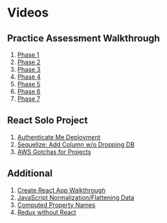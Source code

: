 # Videos

## Practice Assessment Walkthrough

1. [Phase 1][practice-assessment-pt1]
2. [Phase 2][practice-assessment-pt2]
3. [Phase 3][practice-assessment-pt3]
4. [Phase 4][practice-assessment-pt4]
5. [Phase 5][practice-assessment-pt5]
6. [Phase 6][practice-assessment-pt6]
7. [Phase 7][practice-assessment-pt7]

## React Solo Project

1. [Authenticate Me Deployment][authenticate-me-deployment]
2. [Sequelize: Add Column w/o Dropping DB][sequelize-migration-add-column]
3. [AWS Gotchas for Projects][aws-gotchas]

## Additional

1. [Create React App Walkthrough][cra-walkthrough]
2. [JavaScript Normalization/Flattening Data][vanilla-js-normalization]
3. [Computed Property Names][computed-property-names]
4. [Redux without React][redux-no-react]

[practice-assessment-pt1]: https://vimeo.com/583134731/a4f4cadfc3
[practice-assessment-pt2]: https://vimeo.com/583135106/8a0836b321
[practice-assessment-pt3]: https://vimeo.com/583135433/5787cad2b8
[practice-assessment-pt4]: https://vimeo.com/583135711/497c0c2942
[practice-assessment-pt5]: https://vimeo.com/583135991/b3d4b0a914
[practice-assessment-pt6]: https://vimeo.com/573214985/f7ce2a7bae
[practice-assessment-pt7]: https://vimeo.com/573219465/a33615b605
[cra-walkthrough]: https://vimeo.com/523264121/cfa59acf90
[vanilla-js-normalization]: https://vimeo.com/502260957/a69856a4c8
[computed-property-names]: https://vimeo.com/563449649/b94af98042
[sequelize-migration-add-column]: https://vimeo.com/565683282/449f72f0d0
[aws-gotchas]: https://vimeo.com/553727630/7588706742
[authenticate-me-deployment]: https://vimeo.com/492306861/2dc10ca0b8
[redux-no-react]: https://vimeo.com/491872757/01154320a1
